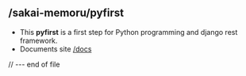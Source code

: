 ## /sakai-memoru/pyfirst

- This **pyfirst** is a first step for Python programming and django rest framework.
- Documents site
[/docs](https://sakai-memoru.github.io/pyfirst/docs/index.md)




// --- end of file
